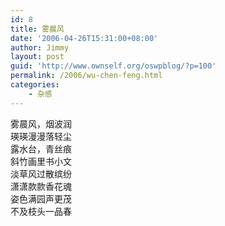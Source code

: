 ```yaml
---
id: 8
title: 雾晨风
date: '2006-04-26T15:31:00+08:00'
author: Jimmy
layout: post
guid: 'http://www.ownself.org/oswpblog/?p=100'
permalink: /2006/wu-chen-feng.html
categories:
    - 杂感
---
```


雾晨风，烟波润   
瑛瑛漫漫落轻尘   
露水台，青丝痕   
斜竹画里书小文   
淡草风过散缤纷   
潇潇款款香花魂   
姿色满园声更茂   
不及枝头一品春